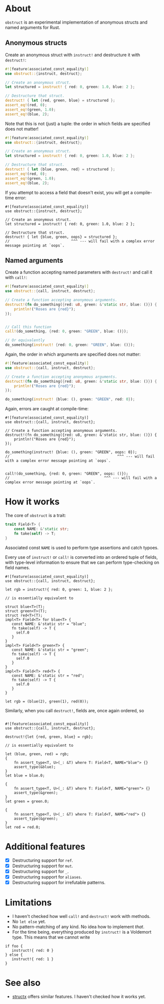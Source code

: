 # About

`obstruct` is an experimental implementation of anonymous structs and named arguments for Rust.

## Anonymous structs

Create an anonymous struct with `instruct!` and destructure it with `destruct!`:

```rust
#![feature(associated_const_equality)]
use obstruct::{instruct, destruct};

// Create an anonymous struct.
let structured = instruct! { red: 0, green: 1.0, blue: 2 };

// Destructure that struct.
destruct! { let {red, green, blue} = structured };
assert_eq!(red, 0);
assert_eq!(green, 1.0);
assert_eq!(blue, 2);
```

Note that this is not (just) a tuple: the order in which fields are specified does not matter!


```rust
#![feature(associated_const_equality)]
use obstruct::{instruct, destruct};

// Create an anonymous struct.
let structured = instruct! { red: 0, green: 1.0, blue: 2 };

// Destructure that struct.
destruct! { let {blue, green, red} = structured };
assert_eq!(red, 0);
assert_eq!(green, 1.0);
assert_eq!(blue, 2);
```

If you attempt to access a field that doesn't exist, you will get a compile-time error:


```compile_fail
#![feature(associated_const_equality)]
use obstruct::{instruct, destruct};

// Create an anonymous struct.
let structured = instruct! { red: 0, green: 1.0, blue: 2 };

// Destructure that struct.
destruct! { let {blue, green, oops} = structured };
//                            ^^^ --- will fail with a complex error message pointing at `oops`.
```

## Named arguments

Create a function accepting named parameters with `destruct!` and call it with `call!`:

```rust
#![feature(associated_const_equality)]
use obstruct::{call, instruct, destruct};

// Create a function accepting anonymous arguments.
destruct!(fn do_something({red: u8, green: &'static str, blue: ()}) {
    println!("Roses are {red}");
});


// Call this function
call!(do_something, {red: 0, green: "GREEN", blue: ()});

// Or equivalently
do_something(instruct! {red: 0, green: "GREEN", blue: ()});

```

Again, the order in which arguments are specified does not matter:

```rust
#![feature(associated_const_equality)]
use obstruct::{call, instruct, destruct};

// Create a function accepting anonymous arguments.
destruct!(fn do_something({red: u8, green: &'static str, blue: ()}) {
    println!("Roses are {red}");
});

do_something(instruct! {blue: (), green: "GREEN", red: 0});
```

Again, errors are caught at compile-time:

```compile_fail
#![feature(associated_const_equality)]
use obstruct::{call, instruct, destruct};

// Create a function accepting anonymous arguments.
destruct!(fn do_something({red: u8, green: &'static str, blue: ()}) {
    println!("Roses are {red}");
});

do_something(instruct! {blue: (), green: "GREEN", oops: 0});
//                                                 ^^^ --- will fail with a complex error message pointing at `oops`.


call!(do_something, {red: 0, green: "GREEN", oops: ()});
//                                           ^^^ --- will fail with a complex error message pointing at `oops`.
```

# How it works

The core of `obstruct` is a trait:

```rust
trait Field<T> {
    const NAME: &'static str;
    fn take(self) -> T;
}
```

Associated const `NAME` is used to perform type assertions and catch typoes.

Every use of `instruct!` or `call!` is converted into an ordered tuple of fields,
with type-level information to ensure that we can perform type-checking on
field names.

```ignore
#![feature(associated_const_equality)]
use obstruct::{call, instruct, destruct};

let rgb = instruct!{ red: 0, green: 1, blue: 2 };

// is essentially equivalent to

struct blue<T>(T);
struct green<T>(T);
struct red<T>(T);
impl<T> Field<T> for blue<T> {
   const NAME: &'static str = "blue";
   fn take(self) -> T {
     self.0
   }
}
impl<T> Field<T> green<T> {
   const NAME: &'static str = "green";
   fn take(self) -> T {
     self.0
   }
}
impl<T> Field<T> red<T> {
   const NAME: &'static str = "red";
   fn take(self) -> T {
     self.0
   }
}

let rgb = (blue(2), green(1), red(0));
```

Similarly, when you call `destruct!`, fields are, once again ordered, so

```ignore

#![feature(associated_const_equality)]
use obstruct::{call, instruct, destruct};

destruct!{let {red, green, blue} = rgb};

// is essentially equivalent to

let (blue, green, red) = rgb;
{
    fn assert_type<T, U>(_: &T) where T: Field<T, NAME="blue"> {}
    assert_type(&blue);
}
let blue = blue.0;

{
    fn assert_type<T, U>(_: &T) where T: Field<T, NAME="green"> {}
    assert_type(&green);
}
let green = green.0;

{
    fn assert_type<T, U>(_: &T) where T: Field<T, NAME="red"> {}
    assert_type(&green);
}
let red = red.0;
```

# Additional features

- [X] Destructuring support for `ref`.
- [X] Destructuring support for `mut`.
- [X] Destructuring support for `_`.
- [X] Destructuring support for `aliases`.
- [X] Destructuring support for irrefutable patterns.

# Limitations

- I haven't checked how well `call!` and `destruct!` work with methods.
- No `let else` yet.
- No pattern-matching of any kind. No idea how to implement *that*.
- For the time being, everything produced by `instruct!` is a Voldemort type. This means that we cannot write
```compile_fail
if foo {
   instruct!{ red: 0 }
} else {
   instruct!{ red: 1 }
}
```

# See also

- [structx](https://github.com/oooutlk/structx) offers similar features. I haven't checked how it works yet.
